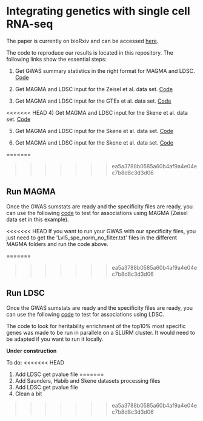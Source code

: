 # Integrating genetics with single cell RNA-seq

The paper is currently on bioRxiv and can be accessed [here](https://www.biorxiv.org/content/10.1101/528463v1).

The code to reproduce our results is located in this repository. The following links show the essential steps:

1) Get GWAS summary statistics in the right format for MAGMA and LDSC. [Code](Code_Paper/Code_GWAS/get_GWAS_input.md)

2) Get MAGMA and LDSC input for the Zeisel et al. data set. [Code](Code_Paper/Code_Zeisel/get_Zeisel_input.md)

3) Get MAGMA and LDSC input for the GTEx et al. data set. [Code](Code_Paper/Code_GTEx/get_GTEx_input.md)

<<<<<<< HEAD
4) Get MAGMA and LDSC input for the Skene et al. data set. [Code](Code_Paper/Code_Skene/get_Skene_input.md)

5) Get MAGMA and LDSC input for the Skene et al. data set. [Code](Code_Paper/Code_Habib/get_Habib_input.md)

6) Get MAGMA and LDSC input for the Skene et al. data set. [Code](Code_Paper/Code_Saunders/get_Saunders_input.md)

=======
>>>>>>> ea5a3788b0585a60b4af9a4e04ec7b8d8c3d3d06
## Run MAGMA

Once the GWAS sumstats are ready and the specificity files are ready, you can use the following [code](Code_Paper/Code_Zeisel/run_MAGMA.md) to test for associations using MAGMA (Zeisel data set in this example).

<<<<<<< HEAD
If you want to run your GWAS with our specificity files, you just need to get the 'Lvl5_spe_norm_no_filter.txt' files in the different MAGMA folders and run the code above.

=======
>>>>>>> ea5a3788b0585a60b4af9a4e04ec7b8d8c3d3d06
## Run LDSC

Once the GWAS sumstats are ready and the specificity files are ready, you can use the following [code](Code_Paper/LDSC_pipeline/README.md) to test for associations using LDSC.

The code to look for heritability enrichment of the top10% most specific genes was made to be run in parallele on a SLURM cluster. It would need to be adapted if you want to run it locally.

**Under construction**

To do: 
<<<<<<< HEAD
1) Add LDSC get pvalue file
=======
1) Add Saunders, Habib and Skene datasets processing files
2) Add LDSC get pvalue file
3) Clean a bit
>>>>>>> ea5a3788b0585a60b4af9a4e04ec7b8d8c3d3d06
